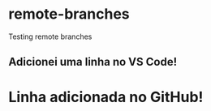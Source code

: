 # remote-branches

Testing remote branches

## Adicionei uma linha no VS Code!

# Linha adicionada no GitHub!
